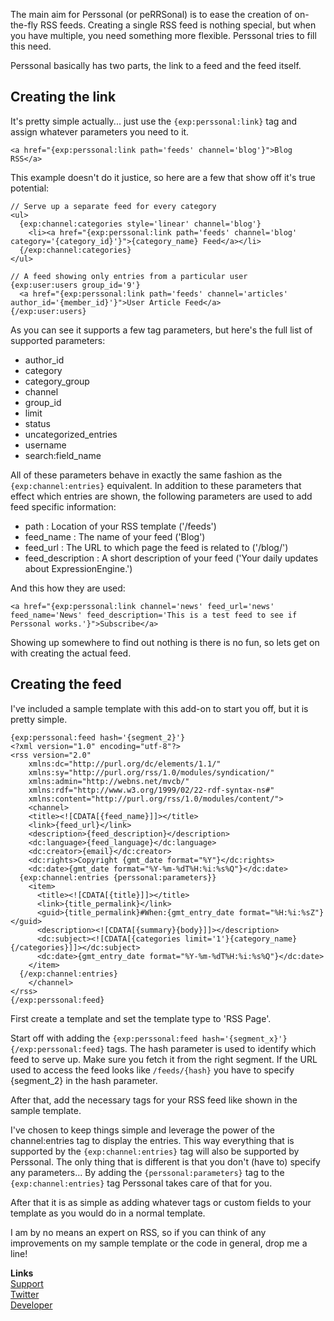 The main aim for Perssonal (or peRRSonal) is to ease the creation of on-the-fly RSS feeds. Creating a single RSS feed is nothing special, but when you have multiple, you need something more flexible. Perssonal tries to fill this need.

Perssonal basically has two parts, the link to a feed and the feed itself.


## Creating the link

It's pretty simple actually... just use the `{exp:perssonal:link}` tag and assign whatever parameters you need to it.

    <a href="{exp:perssonal:link path='feeds' channel='blog'}">Blog RSS</a>

This example doesn't do it justice, so here are a few that show off it's true potential:

    // Serve up a separate feed for every category
    <ul>
      {exp:channel:categories style='linear' channel='blog'}
        <li><a href="{exp:perssonal:link path='feeds' channel='blog' category='{category_id}'}">{category_name} Feed</a></li>
      {/exp:channel:categories}
    </ul>

    // A feed showing only entries from a particular user
    {exp:user:users group_id='9'}
      <a href="{exp:perssonal:link path='feeds' channel='articles' author_id='{member_id}'}">User Article Feed</a>
    {/exp:user:users}

As you can see it supports a few tag parameters, but here's the full list of supported parameters:

* author_id
* category
* category_group
* channel
* group_id
* limit
* status
* uncategorized_entries
* username
* search:field_name

All of these parameters behave in exactly the same fashion as the `{exp:channel:entries}` equivalent. In addition to these parameters that effect which entries are shown, the following parameters are used to add feed specific information:

* path : Location of your RSS template ('/feeds')
* feed_name : The name of your feed ('Blog')
* feed_url : The URL to which page the feed is related to ('/blog/')
* feed_description : A short description of your feed ('Your daily updates about ExpressionEngine.')

And this how they are used:

    <a href="{exp:perssonal:link channel='news' feed_url='news' feed_name='News' feed_description='This is a test feed to see if Perssonal works.'}">Subscribe</a>

Showing up somewhere to find out nothing is there is no fun, so lets get on with creating the actual feed.

## Creating the feed

I've included a sample template with this add-on to start you off, but it is pretty simple.

    {exp:perssonal:feed hash='{segment_2}'}
    <?xml version="1.0" encoding="utf-8"?>
    <rss version="2.0"
        xmlns:dc="http://purl.org/dc/elements/1.1/"
        xmlns:sy="http://purl.org/rss/1.0/modules/syndication/"
        xmlns:admin="http://webns.net/mvcb/"
        xmlns:rdf="http://www.w3.org/1999/02/22-rdf-syntax-ns#"
        xmlns:content="http://purl.org/rss/1.0/modules/content/">
        <channel>
        <title><![CDATA[{feed_name}]]></title>
        <link>{feed_url}</link>
        <description>{feed_description}</description>
        <dc:language>{feed_language}</dc:language>
        <dc:creator>{email}</dc:creator>
        <dc:rights>Copyright {gmt_date format="%Y"}</dc:rights>
        <dc:date>{gmt_date format="%Y-%m-%dT%H:%i:%s%Q"}</dc:date>
      {exp:channel:entries {perssonal:parameters}}
        <item>
          <title><![CDATA[{title}]]></title>
          <link>{title_permalink}</link>
          <guid>{title_permalink}#When:{gmt_entry_date format="%H:%i:%sZ"}</guid>
          <description><![CDATA[{summary}{body}]]></description>
          <dc:subject><![CDATA[{categories limit='1'}{category_name}{/categories}]]></dc:subject>
          <dc:date>{gmt_entry_date format="%Y-%m-%dT%H:%i:%s%Q"}</dc:date>
        </item>
      {/exp:channel:entries}
        </channel>
    </rss>    
    {/exp:perssonal:feed}
    
First create a template and set the template type to 'RSS Page'.

Start off with adding the `{exp:perssonal:feed hash='{segment_x}'}{/exp:perssonal:feed}` tags. The hash parameter is used to identify which feed to serve up. Make sure you fetch it from the right segment. If the URL used to access the feed looks like `/feeds/{hash}` you have to specify {segment_2} in the hash parameter.

After that, add the necessary tags for your RSS feed like shown in the sample template.

I've chosen to keep things simple and leverage the power of the channel:entries tag to display the entries. This way everything that is supported by the `{exp:channel:entries}` tag will also be supported by Perssonal. The only thing that is different is that you don't (have to) specify any parameters... By adding the `{perssonal:parameters}` tag to the `{exp:channel:entries}` tag Perssonal takes care of that for you.

After that it is as simple as adding whatever tags or custom fields to your template as you would do in a normal template.

I am by no means an expert on RSS, so if you can think of any improvements on my sample template or the code in general, drop me a line!


**Links**<br />
[Support](http://support.baseworks.nl/discussions/perssonal)<br />
[Twitter](http://twitter.com/AboutWout)<br />
[Developer](http://www.baseworks.nl/)<br />